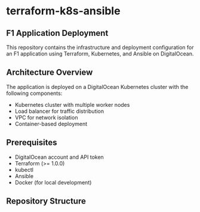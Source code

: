 # terraform-k8s-ansible

## F1 Application Deployment

This repository contains the infrastructure and deployment configuration for an F1 application using Terraform, Kubernetes, and Ansible on DigitalOcean.

## Architecture Overview

The application is deployed on a DigitalOcean Kubernetes cluster with the following components:
- Kubernetes cluster with multiple worker nodes
- Load balancer for traffic distribution
- VPC for network isolation
- Container-based deployment

## Prerequisites

- DigitalOcean account and API token
- Terraform (>= 1.0.0)
- kubectl
- Ansible
- Docker (for local development)

## Repository Structure
